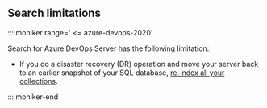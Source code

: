 ## Search limitations



::: moniker range=' <= azure-devops-2020'

Search for Azure DevOps Server has the following limitation: 

* If you do a disaster recovery (DR) operation and move your server back to an earlier snapshot of your SQL database, [re-index all your collections](../manage-search.md#reindex-a-repository-or-collection).

::: moniker-end
